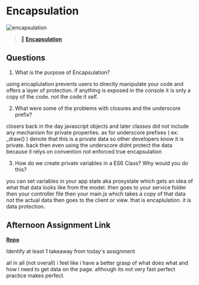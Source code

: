 # Encapsulation

![encapsulation](https://bcw.blob.core.windows.net/public/img/journals/5838157482080222)

> **📖 [Encapsulation](https://codeworksacademy.com/fs-student-guide/resources/wk3/02-Encapsulation)**

## Questions

1. What is the purpose of Encapsulation?

using encaplulation prevents users to directly manipulate your code and offers a layer of protection. if anything is exposed in the console it is only a copy of the code. not the code it self. 

2. What were some of the problems with closures and the underscore prefix?

closers back in the day javascript objects and later classes did not include any mechanism for private properties. as for underscore prefixes ( ex: _draw() ) denote that this is a private data so other developers know it is private. back then even using the underscore didnt protect the data because it relys on convention not enforced true encapsulation

3. How do we create private variables in a ES6 Class? Why would you do this?

you can set variables in your app state aka proxystate which gets an idea of what that data looks like from the model. then goes to your service folder then your controller file then your main.js which takes a copy of that data not the actual data then goes to the client or view. that is encaplulation. it is data protection.

## Afternoon Assignment Link

**[Repo](https://github.com/ScottBickish/vending-mvc.git)**

Identify at least 1 takeaway from today's assignment

all in all (not overall) i feel like i have a better grasp of what does what and how i need to get data on the page. although its not very fast perfect practice makes perfect.
